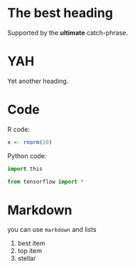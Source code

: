 # The best heading

Supported by the **ultimate** catch-phrase.

# YAH

Yet another heading.

# Code

R code:

```r
x <- rnorm(10)
```

Python code:

```python
import this

from tensorflow import *
```

# Markdown

you can use `markdown` and lists

1. best item
1. top item
1. stellar

